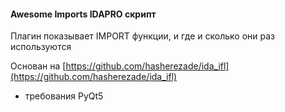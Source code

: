 #### Awesome Imports IDAPRO скрипт

Плагин показывает IMPORT функции, и где и сколько они раз используются

Основан на [https://github.com/hasherezade/ida_ifl](https://github.com/hasherezade/ida_ifl)


- требования PyQt5